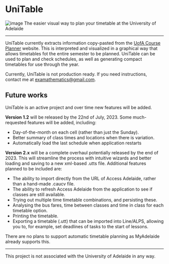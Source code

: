 # UniTable

![image](https://github.com/Examath/UniTable/assets/26269676/83e509e3-7346-497b-828d-17f59b0873d7)
The easier visual way to plan your timetable at the University of Adelaide
***

UniTable currently extracts information copy-pasted from the [UofA Course Planner](https://access.adelaide.edu.au/courses/) website.
This is interpreted and visualized in a graphical way that allows timetables fot the entire semester to be planned.
UniTable can be used to plan and check schedules, as well as generating compact timetables for use through the year.

Currently, UniTable is not production ready. If you need instructions, contact me at <examathematics@gmail.com>.

## Future works
UniTable is an active project and over time new features will be added.

**Version 1.2** will be released by the 22nd of July, 2023. Some much-requested features will be added, including:

-	Day-of-the-month on each cell (rather than just the Sunday).
-	Better summary of class times and locations when there is variation.
-	Automatically load the last schedule when application restarts

**Version 2.x** will be a complete overhaul potentially released by the end of 2023. This will streamline the process with intuitive wizards and better loading and saving to a new xml-based .utts file.
Additional features planned to be included are:

-	The ability to import directly from the URL of Access Adelaide, rather than a hand-made .caucv file.
-	The ability to refresh Access Adelaide from the application to see if classes are still available.
-	Trying out multiple time timetable combinations, and persisting these.
-	Analysing the bus fares, time between classes and time in class for each timetable option.
-	Printing the timetable.
-	Exporting a timetable (.utt) that can be imported into Line/ALPS, allowing you to, for example, set deadlines of tasks to the start of lessons.

There are no plans to support automatic timetable planning as MyAdelaide already supports this.

***
This project is not associated with the University of Adelaide in any way.
